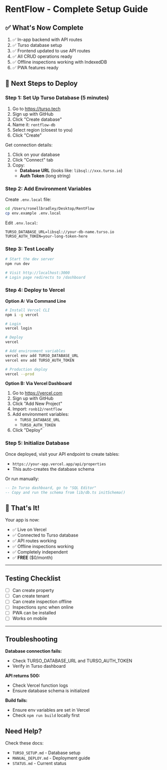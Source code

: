 # RentFlow - Complete Setup Guide

## ✅ What's Now Complete

1. ✅ In-app backend with API routes
2. ✅ Turso database setup
3. ✅ Frontend updated to use API routes
4. ✅ All CRUD operations ready
5. ✅ Offline inspections working with IndexedDB
6. ✅ PWA features ready

## 🚀 Next Steps to Deploy

### Step 1: Set Up Turso Database (5 minutes)

1. Go to https://turso.tech
2. Sign up with GitHub
3. Click "Create database"
4. Name it: `rentflow-db`
5. Select region (closest to you)
6. Click "Create"

Get connection details:
1. Click on your database
2. Click "Connect" tab
3. Copy:
   - **Database URL** (looks like: `libsql://xxx.turso.io`)
   - **Auth Token** (long string)

### Step 2: Add Environment Variables

Create `.env.local` file:
```bash
cd /Users/ronellbradley/Desktop/RentFlow
cp env.example .env.local
```

Edit `.env.local`:
```env
TURSO_DATABASE_URL=libsql://your-db-name.turso.io
TURSO_AUTH_TOKEN=your-long-token-here
```

### Step 3: Test Locally

```bash
# Start the dev server
npm run dev

# Visit http://localhost:3000
# Login page redirects to /dashboard
```

### Step 4: Deploy to Vercel

**Option A: Via Command Line**
```bash
# Install Vercel CLI
npm i -g vercel

# Login
vercel login

# Deploy
vercel

# Add environment variables
vercel env add TURSO_DATABASE_URL
vercel env add TURSO_AUTH_TOKEN

# Production deploy
vercel --prod
```

**Option B: Via Vercel Dashboard**
1. Go to https://vercel.com
2. Sign up with GitHub
3. Click "Add New Project"
4. Import: `ronb12/rentflow`
5. Add environment variables:
   - `TURSO_DATABASE_URL`
   - `TURSO_AUTH_TOKEN`
6. Click "Deploy"

### Step 5: Initialize Database

Once deployed, visit your API endpoint to create tables:
- `https://your-app.vercel.app/api/properties`
- This auto-creates the database schema

Or run manually:
```sql
-- In Turso dashboard, go to "SQL Editor"
-- Copy and run the schema from lib/db.ts initSchema()
```

## 🎉 That's It!

Your app is now:
- ✅ Live on Vercel
- ✅ Connected to Turso database
- ✅ API routes working
- ✅ Offline inspections working
- ✅ Completely independent
- ✅ **FREE** ($0/month)

---

## Testing Checklist

- [ ] Can create property
- [ ] Can create tenant
- [ ] Can create inspection offline
- [ ] Inspections sync when online
- [ ] PWA can be installed
- [ ] Works on mobile

---

## Troubleshooting

**Database connection fails:**
- Check TURSO_DATABASE_URL and TURSO_AUTH_TOKEN
- Verify in Turso dashboard

**API returns 500:**
- Check Vercel function logs
- Ensure database schema is initialized

**Build fails:**
- Ensure env variables are set in Vercel
- Check `npm run build` locally first

## Need Help?

Check these docs:
- `TURSO_SETUP.md` - Database setup
- `MANUAL_DEPLOY.md` - Deployment guide
- `STATUS.md` - Current status

